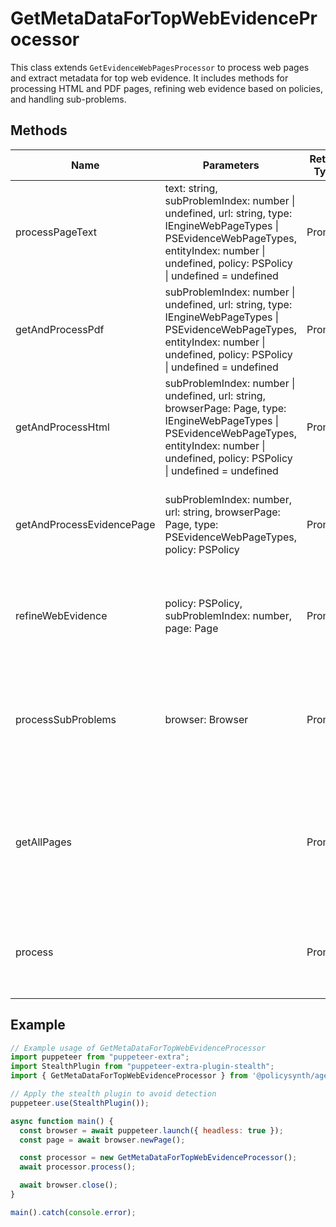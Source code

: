 # GetMetaDataForTopWebEvidenceProcessor

This class extends `GetEvidenceWebPagesProcessor` to process web pages and extract metadata for top web evidence. It includes methods for processing HTML and PDF pages, refining web evidence based on policies, and handling sub-problems.

## Methods

| Name                        | Parameters                                                                                                                                                                                                 | Return Type | Description                                                                                   |
|-----------------------------|------------------------------------------------------------------------------------------------------------------------------------------------------------------------------------------------------------|-------------|-----------------------------------------------------------------------------------------------|
| processPageText             | text: string, subProblemIndex: number \| undefined, url: string, type: IEngineWebPageTypes \| PSEvidenceWebPageTypes, entityIndex: number \| undefined, policy: PSPolicy \| undefined = undefined         | Promise<void> | Processes the text of a web page to extract metadata and save it.                             |
| getAndProcessPdf            | subProblemIndex: number \| undefined, url: string, type: IEngineWebPageTypes \| PSEvidenceWebPageTypes, entityIndex: number \| undefined, policy: PSPolicy \| undefined = undefined                       | Promise<void> | Downloads, processes, and extracts metadata from a PDF document.                              |
| getAndProcessHtml           | subProblemIndex: number \| undefined, url: string, browserPage: Page, type: IEngineWebPageTypes \| PSEvidenceWebPageTypes, entityIndex: number \| undefined, policy: PSPolicy \| undefined = undefined    | Promise<void> | Fetches, processes, and extracts metadata from an HTML page.                                  |
| getAndProcessEvidencePage   | subProblemIndex: number, url: string, browserPage: Page, type: PSEvidenceWebPageTypes, policy: PSPolicy                                                                                                     | Promise<boolean> | Determines the type of web page (PDF or HTML) and processes it accordingly.                   |
| refineWebEvidence           | policy: PSPolicy, subProblemIndex: number, page: Page                                                                                                                                                       | Promise<void> | Refines web evidence for a given policy by processing top web pages.                          |
| processSubProblems          | browser: Browser                                                                                                                                                                                            | Promise<void> | Processes sub-problems by refining web evidence for each sub-problem.                         |
| getAllPages                 |                                                                                                                                                                                                             | Promise<void> | Launches a browser, processes sub-problems to refine web evidence, and then closes the browser.|
| process                     |                                                                                                                                                                                                             | Promise<void> | Main method to start the web metadata extraction process.                                     |

## Example

```javascript
// Example usage of GetMetaDataForTopWebEvidenceProcessor
import puppeteer from "puppeteer-extra";
import StealthPlugin from "puppeteer-extra-plugin-stealth";
import { GetMetaDataForTopWebEvidenceProcessor } from '@policysynth/agents/policies/web/getMetaDataForTopWebEvidence.js';

// Apply the stealth plugin to avoid detection
puppeteer.use(StealthPlugin());

async function main() {
  const browser = await puppeteer.launch({ headless: true });
  const page = await browser.newPage();

  const processor = new GetMetaDataForTopWebEvidenceProcessor();
  await processor.process();

  await browser.close();
}

main().catch(console.error);
```